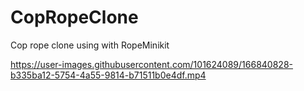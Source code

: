 # CopRopeClone
Cop rope clone using with RopeMinikit







https://user-images.githubusercontent.com/101624089/166840828-b335ba12-5754-4a55-9814-b71511b0e4df.mp4




